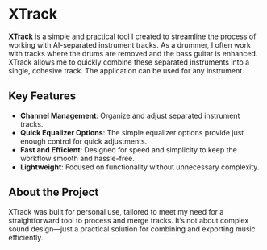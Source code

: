 # XTrack  

**XTrack** is a simple and practical tool I created to streamline the process of working with AI-separated instrument tracks. As a drummer, I often work with tracks where the drums are removed and the bass guitar is enhanced. XTrack allows me to quickly combine these separated instruments into a single, cohesive track. The application can be used for any instrument.

## Key Features  
- **Channel Management**: Organize and adjust separated instrument tracks.  
- **Quick Equalizer Options**: The simple equalizer options provide just enough control for quick adjustments.  
- **Fast and Efficient**: Designed for speed and simplicity to keep the workflow smooth and hassle-free.  
- **Lightweight**: Focused on functionality without unnecessary complexity.  

## About the Project  
XTrack was built for personal use, tailored to meet my need for a straightforward tool to process and merge tracks. It’s not about complex sound design—just a practical solution for combining and exporting music efficiently.
